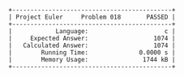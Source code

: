     +--------------------------------------------+
    | Project Euler     Problem 018       PASSED |
    +--------------------------------------------+
    |            Language:                     c |
    |     Expected Answer:                  1074 |
    |   Calculated Answer:                  1074 |
    |        Running Time:              0.0000 s |
    |        Memory Usage:               1744 kB |
    +--------------------------------------------+
